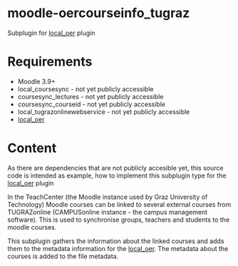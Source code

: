 # moodle-oercourseinfo_tugraz

Subplugin for [local_oer](https://github.com/llttugraz/moodle-local_oer) plugin

# Requirements

* Moodle 3.9+
* local_coursesync - not yet publicly accessible
* coursesync_lectures - not yet publicly accessible
* coursesync_courseid - not yet publicly accessible
* local_tugrazonlinewebservice - not yet publicly accessible
* [local_oer](https://github.com/llttugraz/moodle-local_oer)

# Content

As there are dependencies that are not publicly accesible yet, this source code is intended as example, how to implement this subplugin type for the [local_oer](https://github.com/llttugraz/moodle-local_oer) plugin  

In the TeachCenter (the Moodle instance used by Graz University of Technology) Moodle courses can be linked to several external courses from TUGRAZonline (CAMPUSonline instance - the campus management software). This is used to synchronise groups, teachers and students to the moodle courses.  

This subplugin gathers the information about the linked courses and adds them to the metadata information for the [local_oer](https://github.com/llttugraz/moodle-local_oer). The metadata about the courses is added to the file metadata.  
